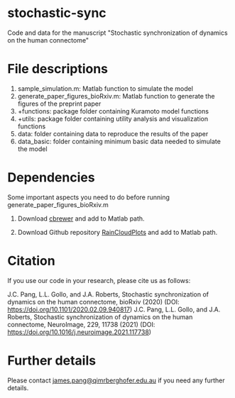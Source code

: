 # stochastic-sync
Code and data for the manuscript "Stochastic synchronization of dynamics on the human connectome"

# File descriptions

1. sample_simulation.m: Matlab function to simulate the model
2. generate_paper_figures_bioRxiv.m: Matlab function to generate the figures of the preprint paper
3. +functions: package folder containing Kuramoto model functions
4. +utils: package folder containing utility analysis and visualization functions
5. data: folder containing data to reproduce the results of the paper
6. data_basic: folder containing minimum basic data needed to simulate the model

# Dependencies

Some important aspects you need to do before running generate_paper_figures_bioRxiv.m

1. Download [cbrewer](https://au.mathworks.com/matlabcentral/fileexchange/34087-cbrewer-colorbrewer-schemes-for-matlab) and add to Matlab path.

2. Download Github repository [RainCloudPlots](https://github.com/RainCloudPlots/RainCloudPlots) and add to Matlab path.

# Citation

If you use our code in your research, please cite us as follows:

J.C. Pang, L.L. Gollo, and J.A. Roberts, Stochastic synchronization of dynamics on the human connectome, bioRxiv (2020) (DOI: https://doi.org/10.1101/2020.02.09.940817)
J.C. Pang, L.L. Gollo, and J.A. Roberts, Stochastic synchronization of dynamics on the human connectome, NeuroImage, 229, 11738 (2021) (DOI: https://doi.org/10.1016/j.neuroimage.2021.117738)

# Further details

Please contact james.pang@qimrberghofer.edu.au if you need any further details.
